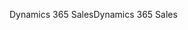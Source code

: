 <span data-ttu-id="12fcf-101">Dynamics 365 Sales</span><span class="sxs-lookup"><span data-stu-id="12fcf-101">Dynamics 365 Sales</span></span>
